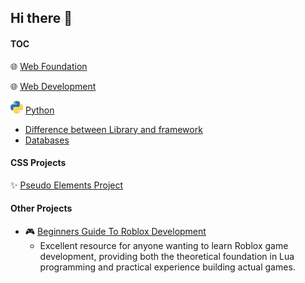 ## Hi there 👋



#### TOC
🌐 [Web Foundation](https://github.com/shanreed25/Web-Foundation)

🌐 [Web Development](https://github.com/shanreed25/Web-Development)

<img src="https://github.com/shanreed25/Web-Foundation/blob/main/WebConcepts/assets/python.png" alt="python symbol" style="width:20px; height:20px;"/> [Python](https://github.com/shanreed25/Python)

- [Difference between Library and framework](https://medium.com/@feruzTeame/difference-between-library-and-framework-d4c255579bee)
- [Databases](https://github.com/shanreed25/Database)

#### CSS Projects
✨ [Pseudo Elements Project](https://github.com/shanreed25/CSS/tree/main/concept-projects/pseudo-elements)


#### Other Projects
- 🎮 [Beginners Guide To Roblox Development](https://github.com/shanreed25/Roblox)
  - Excellent resource for anyone wanting to learn Roblox game development, providing both the theoretical foundation in Lua programming and practical experience building actual games.
<!--
**shanreed25/shanreed25** is a ✨ _special_ ✨ repository because its `README.md` (this file) appears on your GitHub profile.

Here are some ideas to get you started:

- 🔭 I’m currently working on ...
- 🌱 I’m currently learning ...
- 👯 I’m looking to collaborate on ...
- 🤔 I’m looking for help with ...
- 💬 Ask me about ...
- 📫 How to reach me: ...
- 😄 Pronouns: ...
- ⚡ Fun fact: ...
-->
